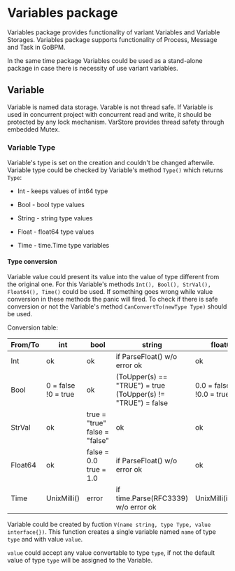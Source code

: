 # Variables package

Variables package provides functionality of variant Variables and Variable Storages. 
Variables package supports functionality of Process, Message and Task in GoBPM. 

In the same time package Variables could be used as a stand-alone package in case 
there is necessity of use variant variables.

## Variable

Variable is named data storage. Varable is not thread safe. If Variable is used 
in concurrent project with concurrent read and write, it should be protected by 
any lock mechanism. VarStore provides thread safety through embedded Mutex.

### Variable Type

Variable's type is set on the creation and couldn't be changed afterwile. 
Variable type could be checked by Variable's method `Type()` which returns `Type`:

  - Int - keeps values of int64 type

  - Bool - bool type values

  - String - string type values

  - Float - float64 type values

  - Time - time.Time type variables

#### Type conversion

Variable value could present its value into the value of type different from the original one.
For this Variable's methods `Int(), Bool(), StrVal(), Float64(), Time()` could be used.
If something goes wrong while value conversion in these methods the panic will fired.
To check if there is safe conversion or not the Variable's method `CanConvertTo(newType Type)` should
be used.

Conversion table:

| From/To     | int | bool | string | float64 | time.Time |
| ---         |---         |---              |----                          |---                   | --- |
| Int         | ok         | ok              | if ParseFloat() w/o error ok | ok                   | ok |
| Bool        | 0 = false<br/>!0 = true | ok | (ToUpper(s) == "TRUE") = true<br/>(ToUpper(s) != "TRUE") = false | 0.0 =  false<br/>!0.0 = true |error |
| StrVal     | ok          | true = "true"<br/>false = "false" | ok | ok | converted to RFC3339 |
| Float64    | ok          | false = 0.0<br/>true  = 1.0 | if ParseFloat() w/o error ok | ok |  float64(UnixMilli())
| Time       | UnixMilli() | error  |if time.Parse(RFC3339) w/o error ok | UnixMilli(int64()) | ok |

Variable could be created by fuction `V(name string, type Type, value interface{})`. This function creates a single variable named
`name` of type `type` and with value `value`. 

`value` could accept any value convertable to type `type`, if not the default
value of type `type` will be assigned to the Variable.


